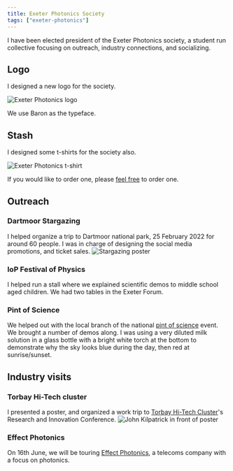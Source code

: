 ```yaml
---
title: Exeter Photonics Society
tags: ["exeter-photonics"]
---
```


I have been elected president of the Exeter Photonics society, a student run collective focusing on outreach, industry connections, and socializing.

## Logo

I designed a new logo for the society.

![Exeter Photonics logo](https://user-images.githubusercontent.com/6240430/172355989-77aa853b-80e7-4499-b2eb-49b3b73ec9d2.png)

We use Baron as the typeface.

## Stash

I designed some t-shirts for the society also.

![Exeter Photonics t-shirt](https://user-images.githubusercontent.com/6240430/172356832-f66c2789-6248-4e45-853d-89f91f0e0913.png)

If you would like to order one, please [feel free](https://www.yourdesign.co.uk/exeter-photonics-tshirt) to order one.

## Outreach

### Dartmoor Stargazing

I helped organize a trip to Dartmoor national park, 25 February 2022 for around 60 people.
I was in charge of designing the social media promotions, and ticket sales.
![Stargazing poster](https://user-images.githubusercontent.com/6240430/172357175-a861710e-3355-4320-a3b7-3e3ad155432f.png)

### IoP Festival of Physics

I helped run a stall where we explained scientific demos to middle school aged children.
We had two tables in the Exeter Forum.

### Pint of Science

We helped out with the local branch of the national [pint of science](https://pintofscience.co.uk/) event.
We brought a number of demos along.
I was using a very diluted milk solution in a glass bottle with a bright white torch at the bottom to demonstrate why the sky looks blue during the day, then red at sunrise/sunset.

## Industry visits

### Torbay Hi-Tech cluster

I presented a poster, and organized a work trip to [Torbay Hi-Tech Cluster](https://epic-centre.co.uk/hi-tech-cluster/)'s Research and Innovation Conference.
![John Kilpatrick in front of poster](https://user-images.githubusercontent.com/6240430/172355488-0b8f192f-fb3d-4636-acee-e502b0279daf.png)

### Effect Photonics

On 16th June, we will be touring [Effect Photonics](https://effectphotonics.com/), a telecoms company with a focus on photonics.
